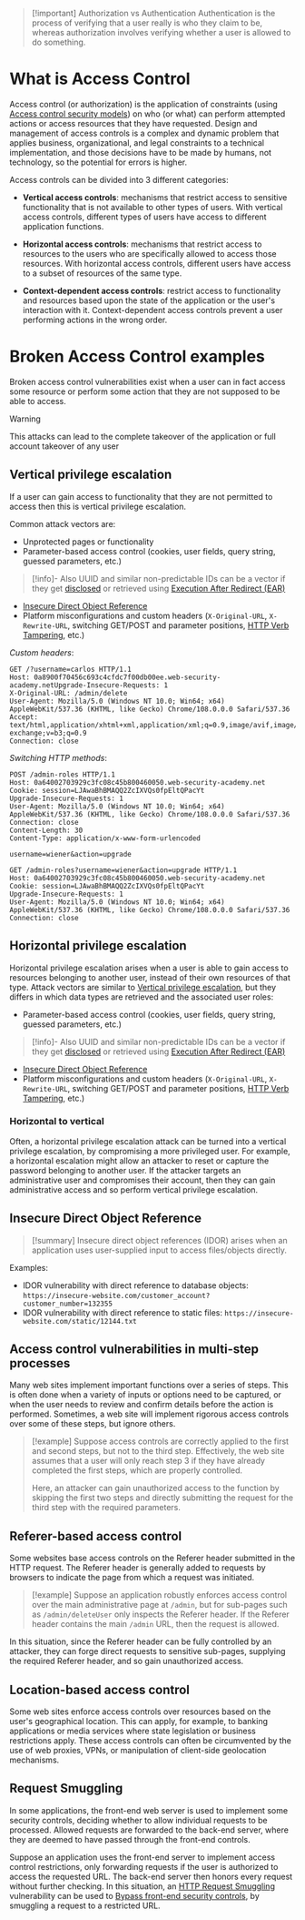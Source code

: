 >[!important] Authorization vs Authentication
>Authentication is the process of verifying that a user really is who they claim to be, whereas authorization involves verifying whether a user is allowed to do something.

# What is Access Control

Access control (or authorization) is the application of constraints (using [Access control security models](Access%20control%20security%20models.md)) on who (or what) can perform attempted actions or access resources that they have requested. Design and management of access controls is a complex and dynamic problem that applies business, organizational, and legal constraints to a technical implementation, and those decisions have to be made by humans, not technology, so the potential for errors is higher.

Access controls can be divided into 3 different categories:

- **Vertical access controls**: mechanisms that restrict access to sensitive functionality that is not available to other types of users. With vertical access controls, different types of users have access to different application functions.

- **Horizontal access controls**: mechanisms that restrict access to resources to the users who are specifically allowed to access those resources. With horizontal access controls, different users have access to a subset of resources of the same type.

- **Context-dependent access controls**: restrict access to functionality and resources based upon the state of the application or the user's interaction with it. Context-dependent access controls prevent a user performing actions in the wrong order.

# Broken Access Control examples

Broken access control vulnerabilities exist when a user can in fact access some resource or perform some action that they are not supposed to be able to access.

>[!warning]
>This attacks can lead to the complete takeover of the application or full account takeover of any user

## Vertical privilege escalation

If a user can gain access to functionality that they are not permitted to access then this is vertical privilege escalation.

Common attack vectors are:
- Unprotected pages or functionality
- Parameter-based access control (cookies, user fields, query string, guessed parameters, etc.)
>[!info]-
>Also UUID and similar non-predictable IDs can be a vector if they get [disclosed](Information%20Disclosure.md) or retrieved using [Execution After Redirect (EAR)](Execution%20After%20Redirect%20(EAR).md)
- [Insecure Direct Object Reference](Access%20control%20vulnerabilities.md#Insecure%20Direct%20Object%20Reference)
- Platform misconfigurations and custom headers (`X-Original-URL`, `X-Rewrite-URL`, switching GET/POST and parameter positions, [HTTP Verb Tampering](HTTP%20Verb%20Tampering.md), etc.)

*Custom headers*:
```HTTP
GET /?username=carlos HTTP/1.1
Host: 0a8900f70456c693c4cfdc7f00db00ee.web-security-academy.netUpgrade-Insecure-Requests: 1
X-Original-URL: /admin/delete
User-Agent: Mozilla/5.0 (Windows NT 10.0; Win64; x64) AppleWebKit/537.36 (KHTML, like Gecko) Chrome/108.0.0.0 Safari/537.36
Accept: text/html,application/xhtml+xml,application/xml;q=0.9,image/avif,image/webp,image/apng,*/*;q=0.8,application/signed-exchange;v=b3;q=0.9
Connection: close
```

*Switching HTTP methods*:
```http
POST /admin-roles HTTP/1.1
Host: 0a64002703929c3fc08c45b800460050.web-security-academy.net
Cookie: session=LJAwaBhBMAQQ2ZcIXVQs0fpEltQPacYt
Upgrade-Insecure-Requests: 1
User-Agent: Mozilla/5.0 (Windows NT 10.0; Win64; x64) AppleWebKit/537.36 (KHTML, like Gecko) Chrome/108.0.0.0 Safari/537.36
Connection: close
Content-Length: 30
Content-Type: application/x-www-form-urlencoded

username=wiener&action=upgrade
```
```http
GET /admin-roles?username=wiener&action=upgrade HTTP/1.1
Host: 0a64002703929c3fc08c45b800460050.web-security-academy.net
Cookie: session=LJAwaBhBMAQQ2ZcIXVQs0fpEltQPacYt
Upgrade-Insecure-Requests: 1
User-Agent: Mozilla/5.0 (Windows NT 10.0; Win64; x64) AppleWebKit/537.36 (KHTML, like Gecko) Chrome/108.0.0.0 Safari/537.36
Connection: close
```

## Horizontal privilege escalation

Horizontal privilege escalation arises when a user is able to gain access to resources belonging to another user, instead of their own resources of that type. 
Attack vectors are similar to [Vertical privilege escalation](Access%20control%20vulnerabilities.md#Vertical%20privilege%20escalation), but they differs in which data types are retrieved and the associated user roles:

- Parameter-based access control (cookies, user fields, query string, guessed parameters, etc.)
>[!info]-
>Also UUID and similar non-predictable IDs can be a vector if they get [disclosed](Information%20Disclosure.md) or retrieved using [Execution After Redirect (EAR)](Execution%20After%20Redirect%20(EAR).md)
- [Insecure Direct Object Reference](Access%20control%20vulnerabilities.md#Insecure%20Direct%20Object%20Reference)
- Platform misconfigurations and custom headers (`X-Original-URL`, `X-Rewrite-URL`, switching GET/POST and parameter positions, [HTTP Verb Tampering](HTTP%20Verb%20Tampering.md), etc.)

### Horizontal to vertical

Often, a horizontal privilege escalation attack can be turned into a vertical privilege escalation, by compromising a more privileged user. For example, a horizontal escalation might allow an attacker to reset or capture the password belonging to another user. If the attacker targets an administrative user and compromises their account, then they can gain administrative access and so perform vertical privilege escalation.

## Insecure Direct Object Reference

>[!summary]
>Insecure direct object references (IDOR) arises when an application uses user-supplied input to access files/objects directly.

Examples:
- IDOR vulnerability with direct reference to database objects: `https://insecure-website.com/customer_account?customer_number=132355`
- IDOR vulnerability with direct reference to static files: `https://insecure-website.com/static/12144.txt`

## Access control vulnerabilities in multi-step processes

Many web sites implement important functions over a series of steps. This is often done when a variety of inputs or options need to be captured, or when the user needs to review and confirm details before the action is performed. Sometimes, a web site will implement rigorous access controls over some of these steps, but ignore others.

>[!example]
>Suppose access controls are correctly applied to the first and second steps, but not to the third step. Effectively, the web site assumes that a user will only reach step 3 if they have already completed the first steps, which are properly controlled. 
>
>Here, an attacker can gain unauthorized access to the function by skipping the first two steps and directly submitting the request for the third step with the required parameters.

## Referer-based access control

Some websites base access controls on the Referer header submitted in the HTTP request. The Referer header is generally added to requests by browsers to indicate the page from which a request was initiated.

>[!example]
>Suppose an application robustly enforces access control over the main administrative page at `/admin`, but for sub-pages such as `/admin/deleteUser` only inspects the Referer header. If the Referer header contains the main `/admin` URL, then the request is allowed.

In this situation, since the Referer header can be fully controlled by an attacker, they can forge direct requests to sensitive sub-pages, supplying the required Referer header, and so gain unauthorized access.

## Location-based access control

Some web sites enforce access controls over resources based on the user's geographical location. This can apply, for example, to banking applications or media services where state legislation or business restrictions apply. These access controls can often be circumvented by the use of web proxies, VPNs, or manipulation of client-side geolocation mechanisms.

## Request Smuggling

In some applications, the front-end web server is used to implement some security controls, deciding whether to allow individual requests to be processed. Allowed requests are forwarded to the back-end server, where they are deemed to have passed through the front-end controls.

Suppose an application uses the front-end server to implement access control restrictions, only forwarding requests if the user is authorized to access the requested URL. The back-end server then honors every request without further checking. In this situation, an [HTTP Request Smuggling](HTTP%20Request%20Smuggling.md) vulnerability can be used to [Bypass front-end security controls](Exploiting%20HTTP%20Request%20Smuggling.md#Bypass%20front-end%20security%20controls), by smuggling a request to a restricted URL.